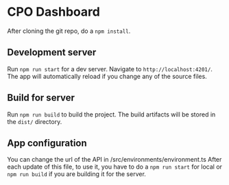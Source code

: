 # CPO Dashboard

After cloning the git repo, do a `npm install`.

## Development server

Run `npm run start` for a dev server. Navigate to `http://localhost:4201/`. The app will automatically reload if you change any of the source files.

## Build for server

Run `npm run build` to build the project. The build artifacts will be stored in the `dist/` directory.

## App configuration

You can change the url of the API in /src/environments/environment.ts 
After each update of this file, to use it, you have to do a `npm run start` for local or `npm run build` if you are building it for the server.
